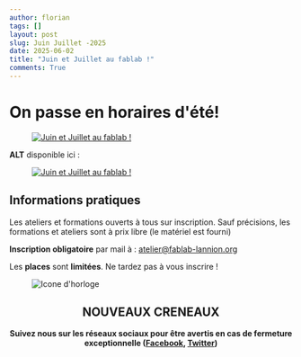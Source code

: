 ```yaml
---
author: florian
tags: []
layout: post
slug: Juin Juillet -2025
date: 2025-06-02
title: "Juin et Juillet au fablab !"
comments: True
---
```

On passe en horaires d'été!
========
<figure>
	<a href="{{ site.static_url }}/juillet.png"><img src="{{ site.static_url }}/juillet.png" alt="Juin et Juillet au fablab !"></a>
</figure>

**ALT** disponible ici :
<figure>
	<a href="{{ site.static_url }}/juillet.pdf"><img src="{{ site.static_url }}/juillet.pdf" alt="Juin et Juillet au fablab !"></a>
</figure>

Informations pratiques
--------
Les ateliers et formations ouverts à tous sur inscription. Sauf précisions, les formations et ateliers sont à prix libre (le matériel est fourni)

**Inscription obligatoire** par mail à : 
atelier@fablab-lannion.org

Les **places** sont **limitées**. Ne tardez pas à vous inscrire !


<figure>
<img src="{{ site.static_url }}/icone-horloge.png" alt="Icone d'horloge" />
</figure> 
<div align="center">
<h2>NOUVEAUX CRENEAUX</h2>

<p><b>Suivez nous sur les réseaux sociaux pour être avertis en cas de fermeture exceptionnelle (<a href="https://www.facebook.com/fablablannion">Facebook</a>, <a href="https://twitter.com/notifications">Twitter</a>)</b></p>
</div>


